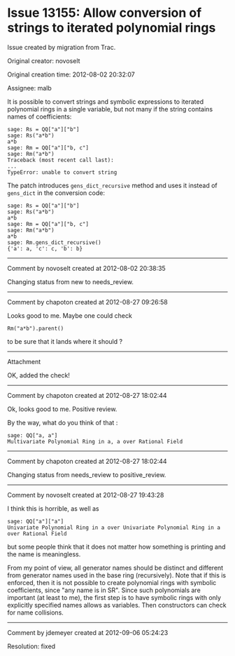 # Issue 13155: Allow conversion of strings to iterated polynomial rings

Issue created by migration from Trac.

Original creator: novoselt

Original creation time: 2012-08-02 20:32:07

Assignee: malb

It is possible to convert strings and symbolic expressions to iterated polynomial rings in a single variable, but not many if the string contains names of coefficients:

```
sage: Rs = QQ["a"]["b"]
sage: Rs("a*b")
a*b
sage: Rm = QQ["a"]["b, c"]
sage: Rm("a*b")
Traceback (most recent call last):
...
TypeError: unable to convert string
```


The patch introduces `gens_dict_recursive` method and uses it instead of `gens_dict` in the conversion code:

```
sage: Rs = QQ["a"]["b"]
sage: Rs("a*b")
a*b
sage: Rm = QQ["a"]["b, c"]
sage: Rm("a*b")
a*b
sage: Rm.gens_dict_recursive()
{'a': a, 'c': c, 'b': b}
```



---

Comment by novoselt created at 2012-08-02 20:38:35

Changing status from new to needs_review.


---

Comment by chapoton created at 2012-08-27 09:26:58

Looks good to me. Maybe one could check 

```
Rm("a*b").parent()
```

to be sure that it lands where it should ?


---

Attachment

OK, added the check!


---

Comment by chapoton created at 2012-08-27 18:02:44

Ok, looks good to me. Positive review.

By the way, what do you think of that :


```
sage: QQ["a, a"]           
Multivariate Polynomial Ring in a, a over Rational Field
```



---

Comment by chapoton created at 2012-08-27 18:02:44

Changing status from needs_review to positive_review.


---

Comment by novoselt created at 2012-08-27 19:43:28

I think this is horrible, as well as

```
sage: QQ["a"]["a"]
Univariate Polynomial Ring in a over Univariate Polynomial Ring in a over Rational Field
```

but some people think that it does not matter how something is printing and the name is meaningless.

From my point of view, all generator names should be distinct and different from generator names used in the base ring (recursively). Note that if this is enforced, then it is not possible to create polynomial rings with symbolic coefficients, since "any name is in SR". Since such polynomials are important (at least to me), the first step is to have symbolic rings with only explicitly specified names allows as variables. Then constructors can check for name collisions.


---

Comment by jdemeyer created at 2012-09-06 05:24:23

Resolution: fixed
